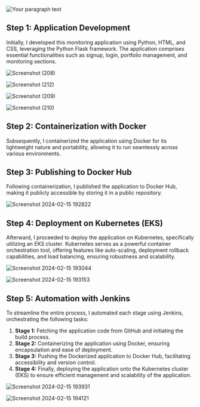 ![Your paragraph text](https://github.com/Balachandiran-M/Web-Based-DevOps-Monitoring-Application-Development/assets/152047725/38232550-6193-48a1-a2ba-bad0bdf150cf)

  <h2>Step 1: Application Development</h2>

<p>
Initially, I developed this monitoring application using Python, HTML, and CSS, leveraging the Python Flask framework. The application comprises essential functionalities such as signup, login, portfolio management, and monitoring sections.
  
![Screenshot (208)](https://github.com/Balachandiran-M/Web-Based-DevOps-Monitoring-Application-Development/assets/152047725/05ea5214-9b08-436a-81f9-34922b27e0ac)
  
![Screenshot (212)](https://github.com/Balachandiran-M/Web-Based-DevOps-Monitoring-Application-Development/assets/152047725/4e9bedd5-5bb5-4de2-8f35-210a72bfb7f7) 

![Screenshot (209)](https://github.com/Balachandiran-M/Web-Based-DevOps-Monitoring-Application-Development/assets/152047725/bbd144af-88e2-4889-995b-839eba111991)

![Screenshot (210)](https://github.com/Balachandiran-M/Web-Based-DevOps-Monitoring-Application-Development/assets/152047725/d8045666-0aaf-44e7-9c59-5e1b72a6408e)

  
</p>

<h2>Step 2: Containerization with Docker</h2>

<p>
Subsequently, I containerized the application using Docker for its lightweight nature and portability, allowing it to run seamlessly across various environments.
</p>

<h2>Step 3: Publishing to Docker Hub</h2>

<p>
Following containerization, I published the application to Docker Hub, making it publicly accessible by storing it in a public repository.

![Screenshot 2024-02-15 192822](https://github.com/Balachandiran-M/Web-Based-DevOps-Monitoring-Application-Development/assets/152047725/2dd13294-a786-4e5a-8b5d-5b9bd9c28353)

  
</p>

<h2>Step 4: Deployment on Kubernetes (EKS)</h2>

<p>
Afterward, I proceeded to deploy the application on Kubernetes, specifically utilizing an EKS cluster. Kubernetes serves as a powerful container orchestration tool, offering features like auto-scaling, deployment rollback capabilities, and load balancing, ensuring robustness and scalability.

![Screenshot 2024-02-15 193044](https://github.com/Balachandiran-M/Web-Based-DevOps-Monitoring-Application-Development/assets/152047725/6c6c6683-afea-42e2-8e5d-4c78c5102cf0)

![Screenshot 2024-02-15 193153](https://github.com/Balachandiran-M/Web-Based-DevOps-Monitoring-Application-Development/assets/152047725/575d3007-67a9-419a-a9e4-2e4be3deacde)

  
</p>

<h2>Step 5: Automation with Jenkins</h2>

<p>
To streamline the entire process, I automated each stage using Jenkins, orchestrating the following tasks:
</p>

<ol>
  <li><strong>Stage 1:</strong> Fetching the application code from GitHub and initiating the build process.</li>
  <li><strong>Stage 2:</strong> Containerizing the application using Docker, ensuring encapsulation and ease of deployment.</li>
  <li><strong>Stage 3:</strong> Pushing the Dockerized application to Docker Hub, facilitating accessibility and version control.</li>
  <li><strong>Stage 4:</strong> Finally, deploying the application onto the Kubernetes cluster (EKS) to ensure efficient management and scalability of the application.</li>
</ol>

![Screenshot 2024-02-15 193931](https://github.com/Balachandiran-M/Web-Based-DevOps-Monitoring-Application-Development/assets/152047725/d06d883d-6579-436f-b484-5e93fc6a4fb2)

![Screenshot 2024-02-15 194121](https://github.com/Balachandiran-M/Web-Based-DevOps-Monitoring-Application-Development/assets/152047725/89c1d3a5-9880-4fd2-bfb6-25b06a4271ed)
